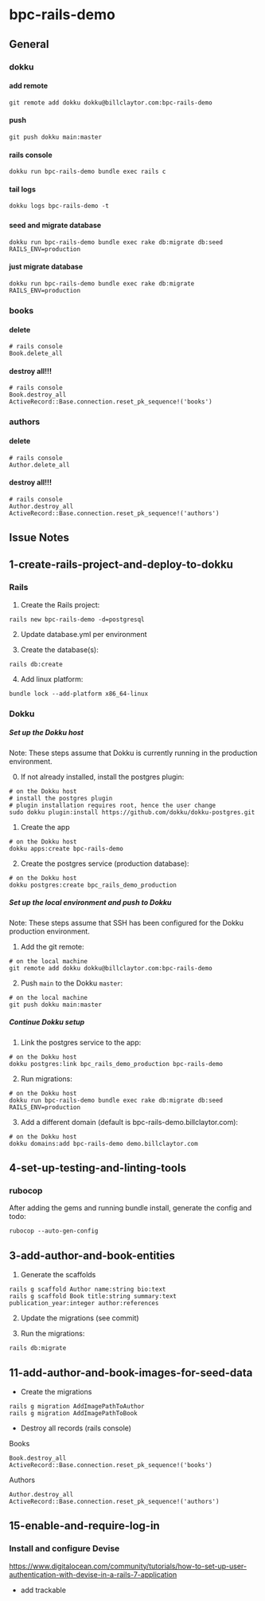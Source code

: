 # bpc-rails-demo

## General

### dokku

#### add remote
```
git remote add dokku dokku@billclaytor.com:bpc-rails-demo
```

#### push
```
git push dokku main:master
```


#### rails console
```
dokku run bpc-rails-demo bundle exec rails c
```

#### tail logs
```
dokku logs bpc-rails-demo -t
```

###

#### seed and migrate database
```
dokku run bpc-rails-demo bundle exec rake db:migrate db:seed RAILS_ENV=production
```

#### just migrate database
```
dokku run bpc-rails-demo bundle exec rake db:migrate RAILS_ENV=production
```

### books

#### delete
```
# rails console
Book.delete_all
```

#### destroy all!!!
```
# rails console
Book.destroy_all
ActiveRecord::Base.connection.reset_pk_sequence!('books')
```

### authors

#### delete
```
# rails console
Author.delete_all
```

#### destroy all!!!
```
# rails console
Author.destroy_all
ActiveRecord::Base.connection.reset_pk_sequence!('authors')
```

## Issue Notes

## 1-create-rails-project-and-deploy-to-dokku

### Rails

1. Create the Rails project:
```
rails new bpc-rails-demo -d=postgresql
```

2. Update database.yml per environment

3. Create the database(s):
```
rails db:create
```

4. Add linux platform:
```
bundle lock --add-platform x86_64-linux
```

### Dokku

##### Set up the Dokku host

Note: These steps assume that Dokku is currently running in the production environment.

0. If not already installed, install the postgres plugin:
```
# on the Dokku host
# install the postgres plugin
# plugin installation requires root, hence the user change
sudo dokku plugin:install https://github.com/dokku/dokku-postgres.git
```

1. Create the app
```
# on the Dokku host
dokku apps:create bpc-rails-demo
```

2. Create the postgres service (production database):
```
# on the Dokku host
dokku postgres:create bpc_rails_demo_production
```

##### Set up the local environment and push to Dokku

Note: These steps assume that SSH has been configured for the Dokku production environment. 

1. Add the git remote:
```
# on the local machine
git remote add dokku dokku@billclaytor.com:bpc-rails-demo
```

2. Push `main` to the Dokku `master`:
```
# on the local machine
git push dokku main:master
```

##### Continue Dokku setup

1. Link the postgres service to the app:
```
# on the Dokku host
dokku postgres:link bpc_rails_demo_production bpc-rails-demo
```

2. Run migrations:
```
# on the Dokku host
dokku run bpc-rails-demo bundle exec rake db:migrate db:seed RAILS_ENV=production
```

3. Add a different domain (default is bpc-rails-demo.billclaytor.com):
```
# on the Dokku host
dokku domains:add bpc-rails-demo demo.billclaytor.com
```

##

## 4-set-up-testing-and-linting-tools

### rubocop

After adding the gems and running bundle install, generate the config and todo:
```
rubocop --auto-gen-config
```

##

## 3-add-author-and-book-entities

1. Generate the scaffolds

```
rails g scaffold Author name:string bio:text
rails g scaffold Book title:string summary:text publication_year:integer author:references
```

2. Update the migrations (see commit)

3. Run the migrations:
```
rails db:migrate
```

## 11-add-author-and-book-images-for-seed-data

* Create the migrations
```
rails g migration AddImagePathToAuthor
rails g migration AddImagePathToBook
```

* Destroy all records (rails console)

Books
```
Book.destroy_all
ActiveRecord::Base.connection.reset_pk_sequence!('books')
```

Authors
```
Author.destroy_all
ActiveRecord::Base.connection.reset_pk_sequence!('authors')
```

## 15-enable-and-require-log-in

### Install and configure Devise
https://www.digitalocean.com/community/tutorials/how-to-set-up-user-authentication-with-devise-in-a-rails-7-application

* add trackable
